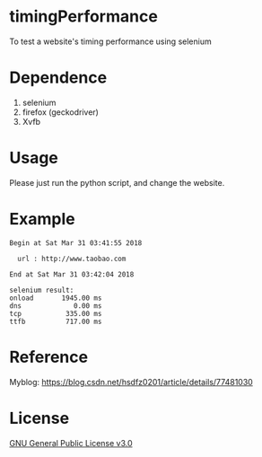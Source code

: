 # timingPerformance
To test a website's timing performance using selenium 

# Dependence
1.  selenium
2.  firefox (geckodriver)
3.  Xvfb

# Usage
Please just run the python script, and change the website.

# Example
```
Begin at Sat Mar 31 03:41:55 2018 

  url : http://www.taobao.com

End at Sat Mar 31 03:42:04 2018 

selenium result:
onload       1945.00 ms
dns             0.00 ms
tcp           335.00 ms
ttfb          717.00 ms
```
# Reference
Myblog: https://blog.csdn.net/hsdfz0201/article/details/77481030

# License
[GNU General Public License v3.0](http://www.gnu.org/licenses/gpl-3.0.en.html)
